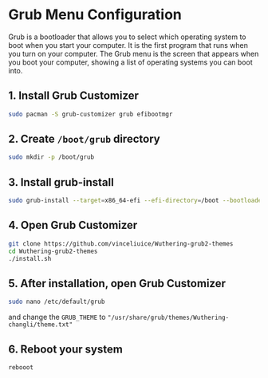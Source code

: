 # Grub Menu Configuration
Grub is a bootloader that allows you to select which operating system to boot when you start your computer. It is the first program that runs when you turn on your computer. The Grub menu is the screen that appears when you boot your computer, showing a list of operating systems you can boot into.

## 1. Install Grub Customizer

```zsh
sudo pacman -S grub-customizer grub efibootmgr
```

## 2. Create `/boot/grub` directory

```zsh
sudo mkdir -p /boot/grub
```

## 3. Install grub-install
```zsh
sudo grub-install --target=x86_64-efi --efi-directory=/boot --bootloader-id=GRUB
```

## 4. Open Grub Customizer

```zsh
git clone https://github.com/vinceliuice/Wuthering-grub2-themes
cd Wuthering-grub2-themes
./install.sh
```

## 5. After installation, open Grub Customizer

```zsh
sudo nano /etc/default/grub
```
and change the `GRUB_THEME` to `"/usr/share/grub/themes/Wuthering-changli/theme.txt"`

## 6. Reboot your system

```zsh
rebooot
```